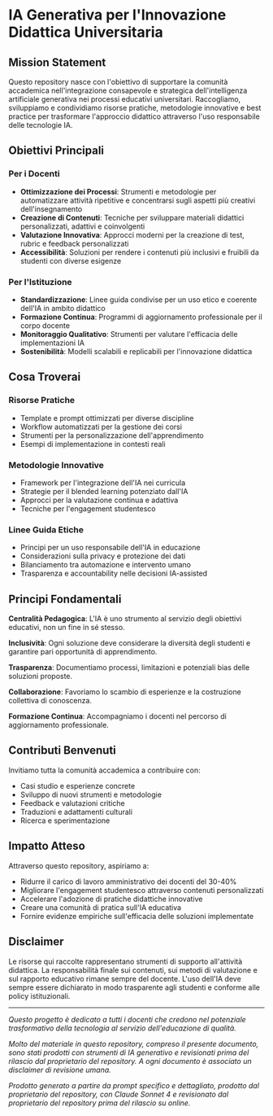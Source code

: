 # IA Generativa per l'Innovazione Didattica Universitaria

## Mission Statement

Questo repository nasce con l'obiettivo di supportare la comunità accademica nell'integrazione consapevole e strategica dell'intelligenza artificiale generativa nei processi educativi universitari. Raccogliamo, sviluppiamo e condividiamo risorse pratiche, metodologie innovative e best practice per trasformare l'approccio didattico attraverso l'uso responsabile delle tecnologie IA.

## Obiettivi Principali

### Per i Docenti
- **Ottimizzazione dei Processi**: Strumenti e metodologie per automatizzare attività ripetitive e concentrarsi sugli aspetti più creativi dell'insegnamento
- **Creazione di Contenuti**: Tecniche per sviluppare materiali didattici personalizzati, adattivi e coinvolgenti
- **Valutazione Innovativa**: Approcci moderni per la creazione di test, rubric e feedback personalizzati
- **Accessibilità**: Soluzioni per rendere i contenuti più inclusivi e fruibili da studenti con diverse esigenze

### Per l'Istituzione
- **Standardizzazione**: Linee guida condivise per un uso etico e coerente dell'IA in ambito didattico
- **Formazione Continua**: Programmi di aggiornamento professionale per il corpo docente
- **Monitoraggio Qualitativo**: Strumenti per valutare l'efficacia delle implementazioni IA
- **Sostenibilità**: Modelli scalabili e replicabili per l'innovazione didattica

## Cosa Troverai

### Risorse Pratiche
- Template e prompt ottimizzati per diverse discipline
- Workflow automatizzati per la gestione dei corsi
- Strumenti per la personalizzazione dell'apprendimento
- Esempi di implementazione in contesti reali

### Metodologie Innovative
- Framework per l'integrazione dell'IA nei curricula
- Strategie per il blended learning potenziato dall'IA
- Approcci per la valutazione continua e adattiva
- Tecniche per l'engagement studentesco

### Linee Guida Etiche
- Principi per un uso responsabile dell'IA in educazione
- Considerazioni sulla privacy e protezione dei dati
- Bilanciamento tra automazione e intervento umano
- Trasparenza e accountability nelle decisioni IA-assisted

## Principi Fondamentali

**Centralità Pedagogica**: L'IA è uno strumento al servizio degli obiettivi educativi, non un fine in sé stesso.

**Inclusività**: Ogni soluzione deve considerare la diversità degli studenti e garantire pari opportunità di apprendimento.

**Trasparenza**: Documentiamo processi, limitazioni e potenziali bias delle soluzioni proposte.

**Collaborazione**: Favoriamo lo scambio di esperienze e la costruzione collettiva di conoscenza.

**Formazione Continua**: Accompagniamo i docenti nel percorso di aggiornamento professionale.

## Contributi Benvenuti

Invitiamo tutta la comunità accademica a contribuire con:
- Casi studio e esperienze concrete
- Sviluppo di nuovi strumenti e metodologie
- Feedback e valutazioni critiche
- Traduzioni e adattamenti culturali
- Ricerca e sperimentazione

## Impatto Atteso

Attraverso questo repository, aspiriamo a:
- Ridurre il carico di lavoro amministrativo dei docenti del 30-40%
- Migliorare l'engagement studentesco attraverso contenuti personalizzati
- Accelerare l'adozione di pratiche didattiche innovative
- Creare una comunità di pratica sull'IA educativa
- Fornire evidenze empiriche sull'efficacia delle soluzioni implementate

## Disclaimer

Le risorse qui raccolte rappresentano strumenti di supporto all'attività didattica. La responsabilità finale sui contenuti, sui metodi di valutazione e sul rapporto educativo rimane sempre del docente. L'uso dell'IA deve sempre essere dichiarato in modo trasparente agli studenti e conforme alle policy istituzionali.

---

*Questo progetto è dedicato a tutti i docenti che credono nel potenziale trasformativo della tecnologia al servizio dell'educazione di qualità.*

*Molto del materiale in questo repository, compreso il presente documento, sono stati prodotti con strumenti di IA generativo e revisionati prima del rilascio dal proprietario del repository. A ogni documento è associato un disclaimer di revisione umana.*

*Prodotto generato a partire da prompt specifico e dettagliato, prodotto dal proprietario del repository, con Claude Sonnet 4 e revisionato dal proprietario del repository prima del rilascio su online.*
